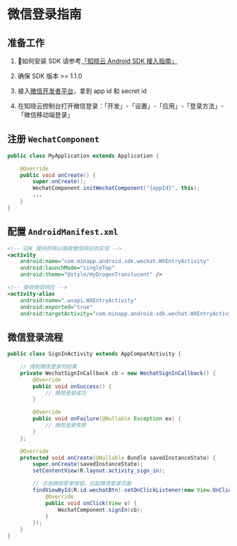 # 微信登录指南

## 准备工作

1. 如何安装 SDK 请参考[「知晓云 Android SDK 接入指南」](./install.md)

2. 确保 SDK 版本 >= 1.1.0

3. 接入[微信开发者平台](https://developers.weixin.qq.com/doc/oplatform/Mobile_App/WeChat_Login/Development_Guide.html)，拿到 app id 和 secret id

4. 在知晓云控制台打开微信登录：「开发」-「设置」-「应用」-「登录方法」-「微信移动端登录」

## 注册 `WechatComponent`

```java
public class MyApplication extends Application {

    @Override
    public void onCreate() {
        super.onCreate();
        WechatComponent.initWechatComponent("{appId}", this);
        ...
    }
}
```

## 配置 `AndroidManifest.xml`

```xml
<!-- SDK 提供的用以接收微信响应的实现 -->
<activity
    android:name="com.minapp.android.sdk.wechat.WXEntryActivity"
    android:launchMode="singleTop"
    android:theme="@style/HyDrogenTranslucent" />

<!-- 接收微信响应 -->
<activity-alias
    android:name=".wxapi.WXEntryActivity"
    android:exported="true"
    android:targetActivity="com.minapp.android.sdk.wechat.WXEntryActivity" />
```

## 微信登录流程

```java
public class SignInActivity extends AppCompatActivity {

    // 得到微信登录的结果
    private WechatSignInCallback cb = new WechatSignInCallback() {
        @Override
        public void onSuccess() {
            // 微信登录成功
        }

        @Override
        public void onFailure(@Nullable Exception ex) {
            // 微信登录失败
        }
    };

    @Override
    protected void onCreate(@Nullable Bundle savedInstanceState) {
        super.onCreate(savedInstanceState);
        setContentView(R.layout.activity_sign_in);

        // 点击微信登录按钮，拉起微信登录页面
        findViewById(R.id.wechatBtn).setOnClickListener(new View.OnClickListener() {
            @Override
            public void onClick(View v) {
                WechatComponent.signIn(cb);
            }
        });
    }
}
```